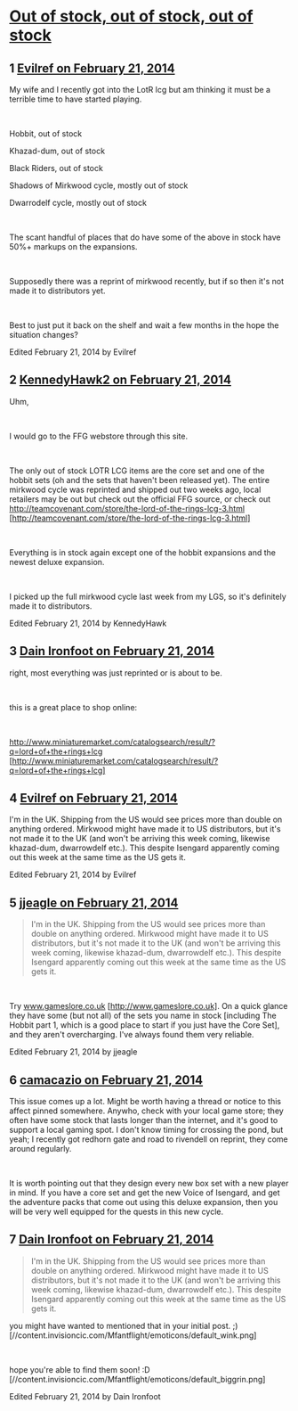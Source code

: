 # [Out of stock, out of stock, out of stock](https://community.fantasyflightgames.com/topic/99788-out-of-stock-out-of-stock-out-of-stock/)

## 1 [Evilref on February 21, 2014](https://community.fantasyflightgames.com/topic/99788-out-of-stock-out-of-stock-out-of-stock/?do=findComment&comment=991614)

My wife and I recently got into the LotR lcg but am thinking it must be a terrible time to have started playing.

 

Hobbit, out of stock

Khazad-dum, out of stock

Black Riders, out of stock

Shadows of Mirkwood cycle, mostly out of stock

Dwarrodelf cycle, mostly out of stock

 

The scant handful of places that do have some of the above in stock have 50%+ markups on the expansions.

 

Supposedly there was a reprint of mirkwood recently, but if so then it's not made it to distributors yet.

 

Best to just put it back on the shelf and wait a few months in the hope the situation changes?

Edited February 21, 2014 by Evilref

## 2 [KennedyHawk2 on February 21, 2014](https://community.fantasyflightgames.com/topic/99788-out-of-stock-out-of-stock-out-of-stock/?do=findComment&comment=991624)

Uhm,

 

I would go to the FFG webstore through this site.

 

The only out of stock LOTR LCG items are the core set and one of the hobbit sets (oh and the sets that haven't been released yet). The entire mirkwood cycle was reprinted and shipped out two weeks ago, local retailers may be out but check out the official FFG source, or check out http://teamcovenant.com/store/the-lord-of-the-rings-lcg-3.html [http://teamcovenant.com/store/the-lord-of-the-rings-lcg-3.html]

 

Everything is in stock again except one of the hobbit expansions and the newest deluxe expansion.

 

I picked up the full mirkwood cycle last week from my LGS, so it's definitely made it to distributors.

Edited February 21, 2014 by KennedyHawk

## 3 [Dain Ironfoot on February 21, 2014](https://community.fantasyflightgames.com/topic/99788-out-of-stock-out-of-stock-out-of-stock/?do=findComment&comment=991628)

right, most everything was just reprinted or is about to be.

 

this is a great place to shop online:

 

http://www.miniaturemarket.com/catalogsearch/result/?q=lord+of+the+rings+lcg [http://www.miniaturemarket.com/catalogsearch/result/?q=lord+of+the+rings+lcg]

## 4 [Evilref on February 21, 2014](https://community.fantasyflightgames.com/topic/99788-out-of-stock-out-of-stock-out-of-stock/?do=findComment&comment=991634)

I'm in the UK. Shipping from the US would see prices more than double on anything ordered. Mirkwood might have made it to US distributors, but it's not made it to the UK (and won't be arriving this week coming, likewise khazad-dum, dwarrowdelf etc.). This despite Isengard apparently coming out this week at the same time as the US gets it.

Edited February 21, 2014 by Evilref

## 5 [jjeagle on February 21, 2014](https://community.fantasyflightgames.com/topic/99788-out-of-stock-out-of-stock-out-of-stock/?do=findComment&comment=991645)

> I'm in the UK. Shipping from the US would see prices more than double on anything ordered. Mirkwood might have made it to US distributors, but it's not made it to the UK (and won't be arriving this week coming, likewise khazad-dum, dwarrowdelf etc.). This despite Isengard apparently coming out this week at the same time as the US gets it.

 

Try www.gameslore.co.uk [http://www.gameslore.co.uk]. On a quick glance they have some (but not all) of the sets you name in stock [including The Hobbit part 1, which is a good place to start if you just have the Core Set], and they aren't overcharging. I've always found them very reliable.

Edited February 21, 2014 by jjeagle

## 6 [camacazio on February 21, 2014](https://community.fantasyflightgames.com/topic/99788-out-of-stock-out-of-stock-out-of-stock/?do=findComment&comment=991650)

This issue comes up a lot. Might be worth having a thread or notice to this affect pinned somewhere. Anywho, check with your local game store; they often have some stock that lasts longer than the internet, and it's good to support a local gaming spot. I don't know timing for crossing the pond, but yeah; I recently got redhorn gate and road to rivendell on reprint, they come around regularly.

 

It is worth pointing out that they design every new box set with a new player in mind. If you have a core set and get the new Voice of Isengard, and get the adventure packs that come out using this deluxe expansion, then you will be very well equipped for the quests in this new cycle.

## 7 [Dain Ironfoot on February 21, 2014](https://community.fantasyflightgames.com/topic/99788-out-of-stock-out-of-stock-out-of-stock/?do=findComment&comment=991665)

> I'm in the UK. Shipping from the US would see prices more than double on anything ordered. Mirkwood might have made it to US distributors, but it's not made it to the UK (and won't be arriving this week coming, likewise khazad-dum, dwarrowdelf etc.). This despite Isengard apparently coming out this week at the same time as the US gets it.

you might have wanted to mentioned that in your initial post. ;) [//content.invisioncic.com/Mfantflight/emoticons/default_wink.png]

 

hope you're able to find them soon! :D [//content.invisioncic.com/Mfantflight/emoticons/default_biggrin.png]

Edited February 21, 2014 by Dain Ironfoot

